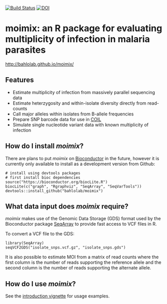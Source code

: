 [![Build Status](https://travis-ci.org/bahlolab/moimix.svg?branch=master)](https://travis-ci.org/bahlolab/moimix)
[![DOI](https://zenodo.org/badge/doi/10.5281/zenodo.58257.svg)](https://doi.org/10.5281/zenodo.58257)

# moimix: an R package for evaluating multiplicity of infection in malaria parasites
http://bahlolab.github.io/moimix/

## Features

* Estimate multiplicity of infection from massively parallel sequencing data
* Estimate heterzygosity and within-isolate diversity directly from read-counts
* Call major alleles within isolates from B-allele frequencies
* Prepare SNP barcode data for use in [COIL](http://www.broadinstitute.org/infect/malaria/coil/)
* Simulate single nucleotide variant data with known multiplicity of infection

## How do I install _moimix_?

There are plans to put _moimix_ on [Bioconductor](http://www.bioconductor.org/)
in the future, however it is currently only available to install as a development
version from Github:

```{r}
# install using devtools packages
# first install bioc dependencies
source("https://bioconductor.org/biocLite.R")
biocLite(c("graph", "Rgraphviz", "SeqArray", "SeqVarTools"))
devtools::install_github("bahlolab/moimix")
```

## What data input does _moimix_ require?

_moimix_ makes use of the Genomic Data Storage (GDS) format used
by the Bioconductor package [SeqArray](http://www.bioconductor.org/packages/release/bioc/html/SeqArray.html)
to provide fast access to VCF files in R.

To convert a VCF file to the GDS:
```{r}
library(SeqArray)
seqVCF2GDS("isolate_snps.vcf.gz", "isolate_snps.gds")
```

It is also possible to estimate MOI from a matrix of read counts where
the first column is the number of reads supporting the reference allele and the
second column is the number of reads supporting the alternate allele.

## How do I use _moimix_?
See the [introduction vignette](http://bahlolab.github.io/moimix/vignettes/introduction.html) for usage examples.
